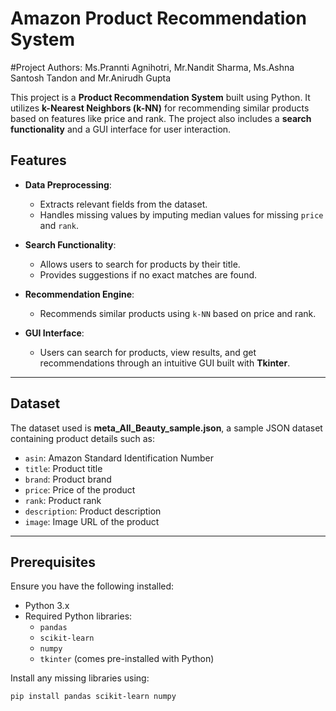 # Amazon Product Recommendation System
#Project Authors: Ms.Prannti Agnihotri, Mr.Nandit Sharma, Ms.Ashna Santosh Tandon and Mr.Anirudh Gupta

This project is a **Product Recommendation System** built using Python. It utilizes **k-Nearest Neighbors (k-NN)** for recommending similar products based on features like price and rank. The project also includes a **search functionality** and a GUI interface for user interaction.

## Features
- **Data Preprocessing**:
  - Extracts relevant fields from the dataset.
  - Handles missing values by imputing median values for missing `price` and `rank`.

- **Search Functionality**:
  - Allows users to search for products by their title.
  - Provides suggestions if no exact matches are found.

- **Recommendation Engine**:
  - Recommends similar products using `k-NN` based on price and rank.

- **GUI Interface**:
  - Users can search for products, view results, and get recommendations through an intuitive GUI built with **Tkinter**.

---

## Dataset
The dataset used is **meta_All_Beauty_sample.json**, a sample JSON dataset containing product details such as:
- `asin`: Amazon Standard Identification Number
- `title`: Product title
- `brand`: Product brand
- `price`: Price of the product
- `rank`: Product rank
- `description`: Product description
- `image`: Image URL of the product

---

## Prerequisites
Ensure you have the following installed:
- Python 3.x
- Required Python libraries:
  - `pandas`
  - `scikit-learn`
  - `numpy`
  - `tkinter` (comes pre-installed with Python)

Install any missing libraries using:
```bash
pip install pandas scikit-learn numpy
